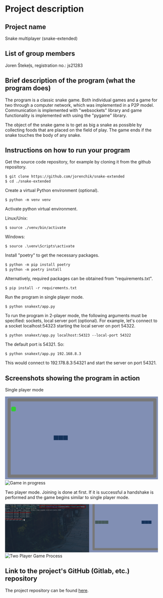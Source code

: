 # Project description

## Project name

Snake multiplayer (snake-extended)

## List of group members

Joren Štekeļs, registration no.: js21283

## Brief description of the program (what the program does)

The program is a classic snake game. Both individual games and a game for two
through a computer network, which was implemented in a P2P model. Communication
is implemented with "websockets" library and game functionality is implemented
with using the "pygame" library.

The object of the snake game is to get as big a snake as possible by collecting
foods that are placed on the field of play. The game ends if the snake touches
the body of any snake.

## Instructions on how to run your program
Get the source code repository, for example by cloning it from the github
repository.

```
$ git clone https://github.com/jorenchik/snake-extended
$ cd ./snake-extended
```

Create a virtual Python environment (optional).
```
$ python -m venv venv
```

Activate python virtual environment.

Linux/Unix: 
```
$ source ./venv/bin/activate
```

Windows: 
```
$ source .\venv\Scripts\activate 
```
Install "poetry" to get the necessary packages.
```
$ python -m pip install poetry 
$ python -m poetry install 
```

Alternatively, required packages can be obtained from "requirements.txt".
```
$ pip install -r requirements.txt
```

Run the program in single player mode. 
```
$ python snakext/app.py
```

To run the program in 2-player mode, the following arguments must be specified:
sockets, local server port (optional). For example, let's connect to a socket
localhost:54323 starting the local server on port 54322.
```
$ python snakext/app.py localhost:54323 --local-port 54322
```

The default port is 54321. So:
```
$ python snakext/app.py 192.168.8.3
```
This would connect to 192.178.8.3:54321 and start the server on port 54321.

## Screenshots showing the program in action

Single player mode

![Game Started](docs/img/singleplayer1.png) ![Game in
progress](docs/img/singleplayer2.png)

Two player mode. Joining is done at first. If it is successful a handshake is
performed and the game begins similar to single player mode.

![Starting a two-player game](docs/img/multiplayer1.png) ![Two Player Game
Process](docs/img/multiplayer2.png)

## Link to the project's GitHub (Gitlab, etc.) repository

The project repository can be found
[here](https://github.com/jorenchik/snake-extended).
